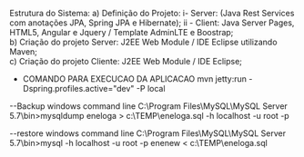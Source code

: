 Estrutura do Sistema:
	a) Definição do Projeto: 
		i- Server: (Java Rest Services com anotações JPA, Spring JPA e Hibernate);
		ii - Client: Java Server Pages, HTML5, Angular e Jquery / Template AdminLTE e Boostrap;  
	b) Criação do projeto Server: J2EE Web Module / IDE Eclipse utilizando Maven;		 
	c) Criação do projeto Cliente: J2EE Web Module / IDE Eclipse;

 
* COMANDO PARA EXECUCAO DA APLICACAO
mvn jetty:run -Dspring.profiles.active="dev" -P local

--Backup windows command line
C:\Program Files\MySQL\MySQL Server 5.7\bin>mysqldump eneloga > c:\TEMP\eneloga.sql -h localhost -u root -p

--restore windows command line
C:\Program Files\MySQL\MySQL Server 5.7\bin>mysql -h localhost -u root -p enenew < c:\TEMP\eneloga.sql
